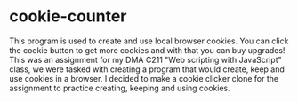 # cookie-counter
This program is used to create and use local browser cookies. You can click the cookie button to get more cookies and with that you can buy upgrades!
This was an assignment for my DMA C211 "Web scripting with JavaScript" class, we were tasked with creating a program that would create, keep and use cookies in a browser. I decided to make a cookie clicker clone for the assignment to practice creating, keeping and using cookies.
